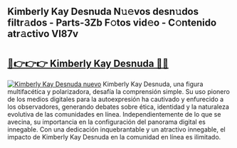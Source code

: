 ## Kimberly Kay Desnuda N𝚞𝚎vos desn𝚞dos filtr𝚊dos - Parts-3Zb F𝚘tos vid𝚎o - C𝚘ntenido atr𝚊ctivo VI87v

# <h2><a href="http://mbc5uv4.tromn.icu/?c=Kimberly+Kay+Desnuda">🔗👉👉👉 Kimberly Kay Desnuda 🔗🔗</a></h2>

[![Kimberly Kay Desnuda nuevo](https://i.imgur.com/pEAQMta.gif)](http://mbc5uv4.tromn.icu/?c=Kimberly+Kay+Desnuda)
Kimberly Kay Desnuda, una figura multifacética y polarizadora, desafía la comprensión simple. Su uso pionero de los medios digitales para la autoexpresión ha cautivado y enfurecido a los observadores, generando debates sobre ética, identidad y la naturaleza evolutiva de las comunidades en línea. Independientemente de lo que se avecina, su importancia en la configuración del panorama digital es innegable. Con una dedicación inquebrantable y un atractivo innegable, el impacto de Kimberly Kay Desnuda en la comunidad en línea es ilimitado.
